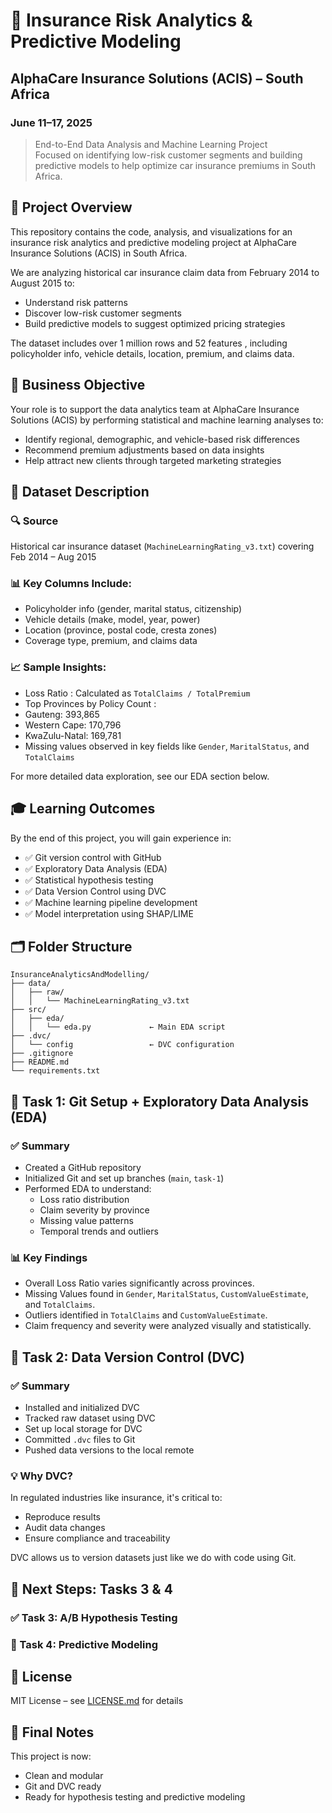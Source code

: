
# 🚀 Insurance Risk Analytics & Predictive Modeling  
## AlphaCare Insurance Solutions (ACIS) – South Africa  
### June 11–17, 2025

>   End-to-End Data Analysis and Machine Learning Project    
> Focused on identifying   low-risk customer segments   and building predictive models to help optimize car insurance premiums in South Africa.

## 🎯 Project Overview

This repository contains the code, analysis, and visualizations for an   insurance risk analytics and predictive modeling project   at   AlphaCare Insurance Solutions (ACIS)   in South Africa.

We are analyzing historical car insurance claim data from   February 2014 to August 2015   to:
- Understand   risk patterns  
- Discover   low-risk customer segments  
- Build   predictive models   to suggest optimized pricing strategies

The dataset includes over   1 million rows and 52 features  , including policyholder info, vehicle details, location, premium, and claims data.

## 🧭 Business Objective

Your role is to support the   data analytics team   at   AlphaCare Insurance Solutions (ACIS)   by performing statistical and machine learning analyses to:

- Identify   regional, demographic, and vehicle-based risk differences  
- Recommend   premium adjustments   based on data insights
- Help attract new clients through   targeted marketing strategies  

## 📁 Dataset Description

### 🔍 Source
Historical car insurance dataset (`MachineLearningRating_v3.txt`) covering   Feb 2014 – Aug 2015  

### 📊 Key Columns Include:
- Policyholder info (gender, marital status, citizenship)
- Vehicle details (make, model, year, power)
- Location (province, postal code, cresta zones)
- Coverage type, premium, and claims data

### 📈 Sample Insights:
-   Loss Ratio  : Calculated as `TotalClaims / TotalPremium`
-   Top Provinces by Policy Count  :
  - Gauteng: 393,865
  - Western Cape: 170,796
  - KwaZulu-Natal: 169,781
- Missing values observed in key fields like `Gender`, `MaritalStatus`, and `TotalClaims`

For more detailed data exploration, see our EDA section below.

## 🎓 Learning Outcomes

By the end of this project, you will gain experience in:

- ✅ Git version control with GitHub  
- ✅ Exploratory Data Analysis (EDA)  
- ✅ Statistical hypothesis testing  
- ✅ Data Version Control using DVC  
- ✅ Machine learning pipeline development  
- ✅ Model interpretation using SHAP/LIME  

## 🗂️ Folder Structure

```
InsuranceAnalyticsAndModelling/
├── data/
│   ├── raw/
│   │   └── MachineLearningRating_v3.txt
├── src/
│   ├── eda/
│   │   └── eda.py             ← Main EDA script
├── .dvc/
│   └── config                 ← DVC configuration
├── .gitignore
├── README.md
└── requirements.txt
```






## 🧪 Task 1: Git Setup + Exploratory Data Analysis (EDA)

### ✅ Summary

- Created a GitHub repository
- Initialized Git and set up branches (`main`, `task-1`)
- Performed EDA to understand:
  - Loss ratio distribution
  - Claim severity by province
  - Missing value patterns
  - Temporal trends and outliers

### 📊 Key Findings

-   Overall Loss Ratio   varies significantly across provinces.
-   Missing Values   found in `Gender`, `MaritalStatus`, `CustomValueEstimate`, and `TotalClaims`.
-   Outliers   identified in `TotalClaims` and `CustomValueEstimate`.
-   Claim frequency   and   severity   were analyzed visually and statistically.

## 🧾 Task 2: Data Version Control (DVC)

### ✅ Summary

- Installed and initialized DVC
- Tracked raw dataset using DVC
- Set up local storage for DVC
- Committed `.dvc` files to Git
- Pushed data versions to the local remote

### 💡 Why DVC?

In regulated industries like insurance, it's critical to:
- Reproduce results
- Audit data changes
- Ensure compliance and traceability

DVC allows us to version datasets just like we do with code using Git.


## 🧠 Next Steps: Tasks 3 & 4

### ✅ Task 3: A/B Hypothesis Testing
### 🤖 Task 4: Predictive Modeling



## 📄 License

MIT License – see [LICENSE.md](LICENSE) for details
## 🚀 Final Notes

This project is now:
-   Clean and modular  
-   Git and DVC ready  
- Ready for hypothesis testing and predictive modeling









